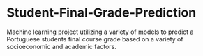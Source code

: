 # Student-Final-Grade-Prediction
Machine learning project utilizing a variety of models to predict a Portuguese students final course grade based on a variety of socioeconomic and academic factors. 
